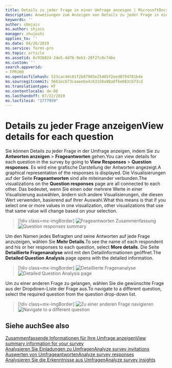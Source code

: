 ```yaml
---
title: Details zu jeder Frage in einer Umfrage anzeigen | MicrosoftDocs
description: Anweisungen zum Anzeigen von Details zu jeder Frage in einer Umfrage
keywords: ''
author: sbmjais
ms.author: shjais
manager: shujoshi
applies_to: ''
ms.date: 04/26/2019
ms.service: forms-pro
ms.topic: article
ms.assetid: 6c936024-24e5-4d76-9eb1-20f27c8c746e
ms.custom: ''
search.appverid:
- FPR160
ms.openlocfilehash: 523cac4dc01f2b87903e25405f2eed0794781b4e
ms.sourcegitcommit: 5661ec673caaeeba4c63158a98a0f6e083cb73cd
ms.translationtype: HT
ms.contentlocale: de-DE
ms.lasthandoff: 07/22/2019
ms.locfileid: "1777959"
---
```

# <a name="view-details-for-each-question"></a><span data-ttu-id="6c57a-103">Details zu jeder Frage anzeigen</span><span class="sxs-lookup"><span data-stu-id="6c57a-103">View details for each question</span></span>



<span data-ttu-id="6c57a-104">Sie können Details zu jeder Frage in der Umfrage anzeigen, indem Sie zu **Antworten anzeigen** &gt; **Frageantworten** gehen.</span><span class="sxs-lookup"><span data-stu-id="6c57a-104">You can view details for each question in the survey by going to **View Responses** &gt; **Question responses**.</span></span> <span data-ttu-id="6c57a-105">Es wird eine grafische Darstellung der Antworten angezeigt.</span><span class="sxs-lookup"><span data-stu-id="6c57a-105">A graphical representation of the responses is displayed.</span></span> <span data-ttu-id="6c57a-106">Die Visualisierungen auf der Seite **Frageantworten** sind alle miteinander verbunden.</span><span class="sxs-lookup"><span data-stu-id="6c57a-106">The visualizations on the **Question responses** page are all connected to each other.</span></span> <span data-ttu-id="6c57a-107">Das bedeutet, wenn Sie einen oder mehrere Werte in einer Visualisierung auswählen, ändern sich andere Visualisierungen, die diesen Wert verwenden, basierend auf Ihrer Auswahl.</span><span class="sxs-lookup"><span data-stu-id="6c57a-107">What this means is that if you select one or more values in one visualization, other visualizations that use that same value will change based on your selection.</span></span>

> [!div class=mx-imgBorder]
> <span data-ttu-id="6c57a-108">![Frageantworten Zusammenfassung](media/ques-responses.png "Frageantworten Zusammenfassung")</span><span class="sxs-lookup"><span data-stu-id="6c57a-108">![Question responses summary](media/ques-responses.png "Question responses summary")</span></span>

<span data-ttu-id="6c57a-109">Um den Namen jedes Befragten und seine Antworten auf jede Frage anzuzeigen, wählen Sie **Mehr Details**.</span><span class="sxs-lookup"><span data-stu-id="6c57a-109">To see the name of each respondent and his or her responses to each question, select **More details**.</span></span> <span data-ttu-id="6c57a-110">Die Seite **Detaillierte Fragenanalyse** wird mit den Detailinformationen geöffnet.</span><span class="sxs-lookup"><span data-stu-id="6c57a-110">The **Detailed Question Analysis** page opens with the detailed information.</span></span>

> [!div class=mx-imgBorder]
> <span data-ttu-id="6c57a-111">![Detaillierte Fragenanalyse](media/detail-ques-analysis.png "Detaillierte Fragenanalyse")</span><span class="sxs-lookup"><span data-stu-id="6c57a-111">![Detailed Question Analysis page](media/detail-ques-analysis.png "Detailed Question Analysis page")</span></span>

<span data-ttu-id="6c57a-112">Um zu einer anderen Frage zu gelangen, wählen Sie die gewünschte Frage aus der Dropdown-Liste der Frage aus.</span><span class="sxs-lookup"><span data-stu-id="6c57a-112">To navigate to a different question, select the required question from the question drop-down list.</span></span>

> [!div class=mx-imgBorder]
> <span data-ttu-id="6c57a-113">![Zu einer anderen Frage navigieren](media/navigate-ques.png "Zu einer anderen Frage navigieren")</span><span class="sxs-lookup"><span data-stu-id="6c57a-113">![Navigate to a different question](media/navigate-ques.png "Navigate to a different question")</span></span>

## <a name="see-also"></a><span data-ttu-id="6c57a-114">Siehe auch</span><span class="sxs-lookup"><span data-stu-id="6c57a-114">See also</span></span>

[<span data-ttu-id="6c57a-115">Zusammenfassende Informationen für Ihre Umfrage anzeigen</span><span class="sxs-lookup"><span data-stu-id="6c57a-115">View summary information for your survey</span></span>](view-summary-information.md)<br>
[<span data-ttu-id="6c57a-116">Analysieren Sie Einladungen zu Umfragen</span><span class="sxs-lookup"><span data-stu-id="6c57a-116">Analyze survey invitations</span></span>](analyze-survey-invitations.md)<br>
[<span data-ttu-id="6c57a-117">Auswerten von Umfrageantworten</span><span class="sxs-lookup"><span data-stu-id="6c57a-117">Analyze survey responses</span></span>](analyze-survey-responses.md)<br>
[<span data-ttu-id="6c57a-118">Analysieren Sie die Erkenntnisse aus Umfragen</span><span class="sxs-lookup"><span data-stu-id="6c57a-118">Analyze survey insights</span></span>](analyze-survey-insights.md)
